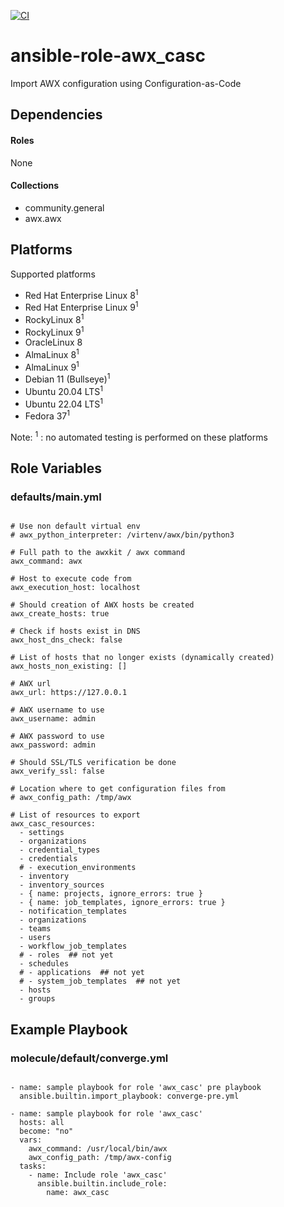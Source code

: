 [![CI](https://github.com/de-it-krachten/ansible-role-awx_casc/workflows/CI/badge.svg?event=push)](https://github.com/de-it-krachten/ansible-role-awx_casc/actions?query=workflow%3ACI)


# ansible-role-awx_casc

Import AWX configuration using Configuration-as-Code 



## Dependencies

#### Roles
None

#### Collections
- community.general
- awx.awx

## Platforms

Supported platforms

- Red Hat Enterprise Linux 8<sup>1</sup>
- Red Hat Enterprise Linux 9<sup>1</sup>
- RockyLinux 8<sup>1</sup>
- RockyLinux 9<sup>1</sup>
- OracleLinux 8
- AlmaLinux 8<sup>1</sup>
- AlmaLinux 9<sup>1</sup>
- Debian 11 (Bullseye)<sup>1</sup>
- Ubuntu 20.04 LTS<sup>1</sup>
- Ubuntu 22.04 LTS<sup>1</sup>
- Fedora 37<sup>1</sup>

Note:
<sup>1</sup> : no automated testing is performed on these platforms

## Role Variables
### defaults/main.yml
<pre><code>
# Use non default virtual env
# awx_python_interpreter: /virtenv/awx/bin/python3

# Full path to the awxkit / awx command
awx_command: awx

# Host to execute code from
awx_execution_host: localhost

# Should creation of AWX hosts be created
awx_create_hosts: true

# Check if hosts exist in DNS
awx_host_dns_check: false

# List of hosts that no longer exists (dynamically created)
awx_hosts_non_existing: []

# AWX url
awx_url: https://127.0.0.1

# AWX username to use
awx_username: admin

# AWX password to use
awx_password: admin

# Should SSL/TLS verification be done
awx_verify_ssl: false

# Location where to get configuration files from
# awx_config_path: /tmp/awx

# List of resources to export
awx_casc_resources:
  - settings
  - organizations
  - credential_types
  - credentials
  # - execution_environments
  - inventory
  - inventory_sources
  - { name: projects, ignore_errors: true }
  - { name: job_templates, ignore_errors: true }
  - notification_templates
  - organizations
  - teams
  - users
  - workflow_job_templates
  # - roles  ## not yet
  - schedules
  # - applications  ## not yet
  # - system_job_templates  ## not yet
  - hosts
  - groups
</pre></code>




## Example Playbook
### molecule/default/converge.yml
<pre><code>
- name: sample playbook for role 'awx_casc' pre playbook
  ansible.builtin.import_playbook: converge-pre.yml

- name: sample playbook for role 'awx_casc'
  hosts: all
  become: "no"
  vars:
    awx_command: /usr/local/bin/awx
    awx_config_path: /tmp/awx-config
  tasks:
    - name: Include role 'awx_casc'
      ansible.builtin.include_role:
        name: awx_casc
</pre></code>
